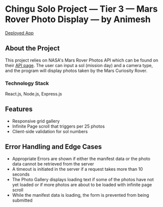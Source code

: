 # Chingu Solo Project — Tier 3 — Mars Rover Photo Display — by Animesh

[Deployed App][deployedApp]

## About the Project
This project relies on NASA's Mars Rover Photos API which can be found on their [API page][nasaAPIS]. The user can input a sol (mission day) and a camera type, and the program will display photos taken by the Mars Curiosity Rover.

### Technology Stack
React.js, Node.js, Express.js


## Features
* Responsive grid gallery
* Infinite Page scroll that triggers per 25 photos
* Client-side validation for sol numbers

## Error Handling and Edge Cases
* Appropriate Errors are shown if either the manifest data or the photo data cannot be retrieved from the server
* A timeout is initiated in the server if a request takes more than 10 seconds
* The Photo Gallery displays loading text if some of the photos have not yet loaded or if more photos are about to be loaded with infinite page scroll
* While the manifest data is loading, the form is prevented from being submitted


[deployedApp]: https://mars-photo-animesh.herokuapp.com/
[nasaAPIs]: https://api.nasa.gov/